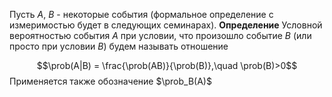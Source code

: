 Пусть $A$, $B$ - некоторые события (формальное определение с измеримостью будет в следующих семинарах). 
**Определение**
Условной вероятностью события $A$ при условии, что произошло событие $B$ (или просто при условии $B$) будем называть отношение

$$\prob(A|B) = \frac{\prob(AB)}{\prob(B)},\quad \prob(B)>0$$
Применяется также обозначение $\prob_B(A)$
